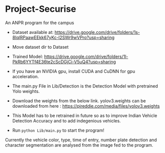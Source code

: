 # Project-Securise

An ANPR program for the campus

- Dataset available at: https://drive.google.com/drive/folders/1s-8IqlRPaawEEkk67yKc-l2SWr9wVPro?usp=sharing
- Move dataset dir to Dataset
- Trained Model: https://drive.google.com/drive/folders/1l-PkRb6YYTf4E36te2cScDGjCi-V5uQ4?usp=sharing
- If you have an NVIDIA gpu, install CUDA and CuDNN for gpu acceleration.

- The main.py File in Lib/Detection is the Detection Model with pretrained Yolo weights.

- Download the weights from the below link.
  yolov3.weights can be downloaded from here : https://pjreddie.com/media/files/yolov3.weights

- This Model has to be retrained in future so as to improve Indian Vehicle Detection Accuracy and to add indegenious vehicles.
- Run <code>python Lib/main.py</code> to start the program!

Currently the vehicle color, type, time of entry, number plate detection and character segmentation are analysed from the image fed to the program.

